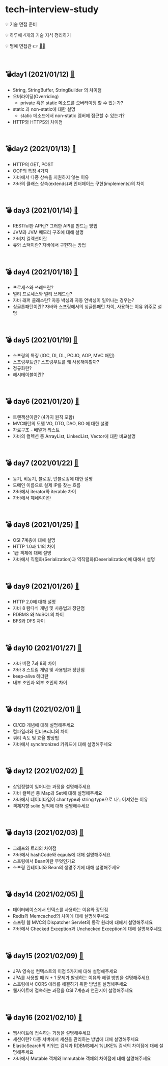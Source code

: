# tech-interview-study

💡 기술 면접 준비

💡 하루에 4개의 기술 지식 정리하기

💡 명예 면접관 :point_right:  [🕵️‍♀️](https://github.com/danbiilee)

<br>

## 💣day1 (2021/01/12) [📎](https://github.com/yuhyeminn/TIL/blob/master/tech-interview/day1.md)

- String, StringBuffer, StringBuilder 의 차이점
- 오버라이딩(Overriding)
  - private 혹은 static 메소드를 오버라이딩 할 수 있는가?
- static 과 non-static에 대한 설명
  - static 메소드에서 non-static 멤버에 접근할 수 있는가?
- HTTP와 HTTPS의 차이점

<br>

## 💣day2 (2021/01/13) [📎](https://github.com/yuhyeminn/TIL/blob/master/tech-interview/day2.md)

- HTTP의 GET, POST
- OOP의 특징 4가지
- 자바에서 다중 상속을 지원하지 않는 이유
- 자바의 클래스 상속(extends)과 인터페이스 구현(implements)의 차이

<br>

## :bomb: day3 (2021/01/14) [📎](https://github.com/yuhyeminn/TIL/blob/master/tech-interview/day3.md)

- RESTful한 API란? 그러한 API를 만드는 방법
- JVM과 JVM 메모리 구조에 대해 설명
- 가비지 컬렉션이란 
- 큐와 스택이란? 자바에서 구현하는 방법 

<br>

## :bomb: day4 (2021/01/18) [📎](https://github.com/yuhyeminn/TIL/blob/master/tech-interview/day4.md)

- 프로세스와 쓰레드란? 
- 멀티 프로세스와 멀티 쓰레드란? 
- 자바 래퍼 클래스란? 자동 박싱과 자동 언박싱이 일어나는 경우는? 
- 싱글톤패턴이란? 자바와 스프링에서의 싱글톤패턴 차이, 사용하는 이유 위주로 설명

<br>

## :bomb: day5 (2021/01/19) [📎](https://github.com/yuhyeminn/TIL/blob/master/tech-interview/day5.md)

- 스프링의 특징 (IOC, DI, DL, POJO, AOP, MVC 패턴)
- 스프링부트란? 스프링부트를 왜 사용해야할까? 
- 정규화란?
- 해시테이블이란?

<br>

## :bomb: day6 (2021/01/20) [📎](https://github.com/yuhyeminn/TIL/blob/master/tech-interview/day6.md)

- 트랜잭션이란? (4가지 원칙 포함)
- MVC패턴의 모델 VO, DTO, DAO, BO 에 대한 설명
- 자료구조 - 배열과 리스트
- 자바의 컬렉션 중 ArrayList, LinkedList, Vector에 대한 비교설명

<br>

## :bomb: day7 (2021/01/22) [📎](https://github.com/yuhyeminn/TIL/blob/master/tech-interview/day7.md)

- 동기, 비동기, 블로킹, 넌블로킹에 대한 설명
- 도메인 이름으로 실제 IP를 찾는 흐름
- 자바에서 iterator와 iterable 차이
- 자바에서 제네릭이란

<br>

## :bomb: day8 (2021/01/25) [📎](https://github.com/yuhyeminn/TIL/blob/master/tech-interview/day8.md)

- OSI 7계층에 대해 설명
- HTTP 1.0과 1.1의 차이
- 1급 객체에 대해 설명
- 자바에서 직렬화(Serialization)과 역직렬화(Deserialization)에 대해서 설명

<br>

## :bomb: day9 (2021/01/26) [📎](https://github.com/yuhyeminn/TIL/blob/master/tech-interview/day9.md)

- HTTP 2.0에 대해 설명
- 자바 8 람다식 개념 및 사용법과 장단점
- RDBMS 와 NoSQL의 차이 
- BFS와 DFS 차이

<br>

## :bomb: day10 (2021/01/27) [📎](https://github.com/yuhyeminn/TIL/blob/master/tech-interview/day10.md)

- 자바 버전 7과 8의 차이
- 자바 8 스트림 개념 및 사용법과 장단점
- keep-alive 헤더란
- 내부 조인과 외부 조인의 차이 

<br>

## :bomb: day11 (2021/02/01) [📎](https://github.com/yuhyeminn/TIL/blob/master/tech-interview/day11.md)

- CI/CD 개념에 대해 설명해주세요
- 컴파일러와 인터프리터의 차이
- 쿼리 속도 및 효율 향상법
- 자바에서 synchronized 키워드에 대해 설명해주세요

<br>

## :bomb: day12 (2021/02/02) [📎](https://github.com/yuhyeminn/TIL/blob/master/tech-interview/day12.md)

- 삽입정렬이 일어나는 과정을 설명해주세요
- 자바 컬렉션 중 Map과 Set에 대해 설명해주세요
- 자바에서 데이터타입이 char type과 string type으로 나누어져있는 이유
- 객체지향 solid 원칙에 대해 설명해주세요

<br>

## :bomb: day13 (2021/02/03) [📎](https://github.com/yuhyeminn/TIL/blob/master/tech-interview/day13.md)

- 그래프와 트리의 차이점
- 자바에서 hashCode와 eqauls에 대해 설명해주세요
- 스프링에서 Bean이란 무엇인가요
- 스프링 컨테이너와 Bean의 생명주기에 대해 설명해주세요

<br>

## :bomb: day14 (2021/02/05) [📎](https://github.com/yuhyeminn/TIL/blob/master/tech-interview/day14.md)

- 데이터베이스에서 인덱스를 사용하는 이유와 장단점
- Redis와 Memcached의 차이에 대해 설명해주세요
- 스프링 웹 MVC의 Dispatcher Servlet의 동작 원리에 대해서 설명해주세요
- 자바에서 Checked Exception과 Unchecked Exception에 대해 설명해주세요

<br>

## :bomb: day15 (2021/02/09) [📎](https://github.com/yuhyeminn/TIL/blob/master/tech-interview/day15.md)

- JPA 영속성 컨텍스트의 이점 5가지에 대해 설명해주세요
- JPA를 사용할 때 N + 1 문제가 발생하는 이유와 해결 방법을 설명해주세요
- 스프링에서 CORS 에러를 해결하기 위한 방법을 설명해주세요
- 웹사이트에 접속하는 과정을 OSI 7계층과 연관지어 설명해주세요

<br>

## :bomb: day16 (2021/02/10) [📎](https://github.com/yuhyeminn/TIL/blob/master/tech-interview/day15.md)

- 웹사이트에 접속하는 과정을 설명해주세요
- 세션이란? 다중 서버에서 세션을 관리하는 방법에 대해 설명해주세요
- ElasticSearch의 키워드 검색과 RDBMS에서 %LIKE% 검색의 차이점에 대해 설명해주세요
- 자바에서 Mutable 객체와 Immutable 객체의 차이점에 대해 설명해주세요

